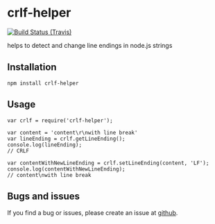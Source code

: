 # crlf-helper

[![Build Status (Travis)](https://travis-ci.org/Neoklosch/crlf-helper.svg?branch=master)](https://travis-ci.org/Neoklosch/crlf-helper)

helps to detect and change line endings in node.js strings

## Installation
`npm install crlf-helper`

## Usage
```
var crlf = require('crlf-helper');

var content = 'content\r\nwith line break'
var lineEnding = crlf.getLineEnding();
console.log(lineEnding);
// CRLF

var contentWithNewLineEnding = crlf.setLineEnding(content, 'LF');
console.log(contentWithNewLineEnding);
// content\nwith line break
```

## Bugs and issues

If you find a bug or issues, please create an issue at [github](https://github.com/Neoklosch/crlf-helper/issues).

